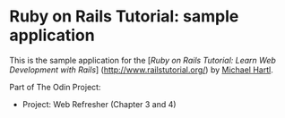 # Ruby on Rails Tutorial: sample application
This is the sample application for the
[*Ruby on Rails Tutorial: Learn Web Development with Rails*]
(http://www.railstutorial.org/) by [Michael Hartl](http://www.michaelhartl.com/).

Part of The Odin Project:
- Project: Web Refresher (Chapter 3 and 4)
